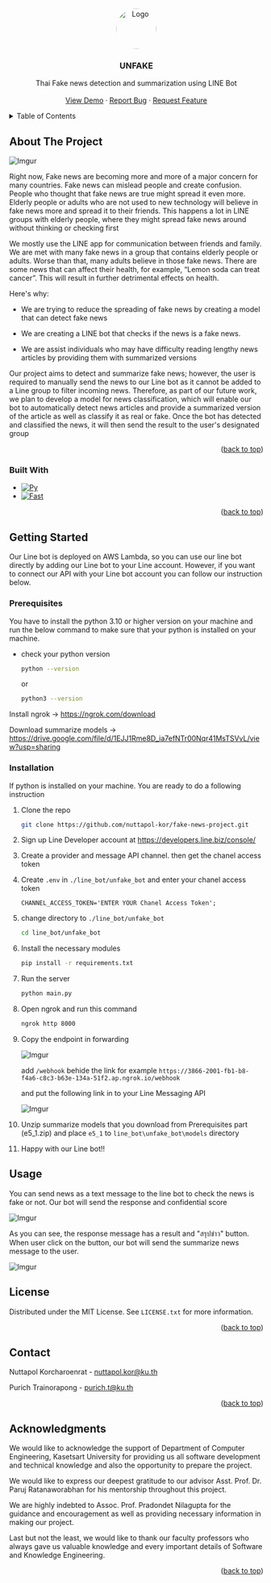 <a name="readme-top"></a>

<!-- PROJECT LOGO -->
<br />
<div align="center">
  <a href="https://github.com/nuttapol-kor/fake-news-project">
    <img src="https://i.imgur.com/KqWANUL.png" alt="Logo" width="80" height="80" style="border-radius:50%">
  </a>

  <h3 align="center">UNFAKE</h3>

  <p align="center">
    Thai Fake news detection and summarization using LINE Bot
    <br />
    <br />
    <a href="https://youtu.be/rq8f50ldQZI">View Demo</a>
    ·
    <a href="https://github.com/nuttapol-kor/fake-news-project/issues">Report Bug</a>
    ·
    <a href="https://github.com/nuttapol-kor/fake-news-project/issues">Request Feature</a>
  </p>
</div>

<!-- TABLE OF CONTENTS -->
<details>
  <summary>Table of Contents</summary>
  <ol>
    <li>
      <a href="#about-the-project">About The Project</a>
      <ul>
        <li><a href="#built-with">Built With</a></li>
      </ul>
    </li>
    <li>
      <a href="#getting-started">Getting Started</a>
      <ul>
        <li><a href="#prerequisites">Prerequisites</a></li>
        <li><a href="#installation">Installation</a></li>
      </ul>
    </li>
    <li><a href="#usage">Usage</a></li>
    <li><a href="#license">License</a></li>
    <li><a href="#contact">Contact</a></li>
    <li><a href="#acknowledgments">Acknowledgments</a></li>
  </ol>
</details>

<!-- ABOUT THE PROJECT -->
## About The Project

![Imgur](https://i.imgur.com/gZ2qXDZ.png)

Right now, Fake news are becoming more and more of a major concern for many countries. Fake news can mislead people and create confusion. People who thought that fake news are true might spread it even more. Elderly people or adults who are not used to new technology will believe in fake news more and spread it to their friends. This happens a lot in LINE groups with elderly people, where they might spread fake news around without thinking or checking first

We mostly use the LINE app for communication between friends and family. We are met with many fake news in a group that contains elderly people or adults. Worse than that, many adults believe in those fake news. There are some news that can affect their health, for example, “Lemon soda can treat cancer”. This will result in further detrimental effects on health.


Here's why:
* We are trying to reduce the spreading of fake news by creating a model that can detect fake news

* We are creating a LINE bot that checks if the news is a fake news.

* We are assist individuals who may have difficulty reading lengthy news articles by providing them with summarized versions

Our project aims to detect and summarize fake news; however, the user is required to manually send the news to our Line bot as it cannot be added to a Line group to filter incoming news. Therefore, as part of our future work, we plan to develop a model for news classification, which will enable our bot to automatically detect news articles and provide a summarized version of the article as well as classify it as real or fake. Once the bot has detected and classified the news, it will then send the result to the user's designated group

<p align="right">(<a href="#readme-top">back to top</a>)</p>

### Built With

* [![Py][Python]][Python-url]
* [![Fast][FastAPI]][FastAPI-url]

<p align="right">(<a href="#readme-top">back to top</a>)</p>

<!-- GETTING STARTED -->
## Getting Started

Our Line bot is deployed on AWS Lambda, so you can use our line bot directly by adding our Line bot to your Line account. However, if you want to connect our API with your Line bot account you can follow our instruction below.

### Prerequisites

You have to install the python 3.10 or higher version on your machine and run the below command to make sure that your python is installed on your machine.

* check your python version
  ```sh
  python --version
  ```

  or 

  ```sh
  python3 --version
  ```

Install ngrok -> https://ngrok.com/download

Download summarize models -> https://drive.google.com/file/d/1EJJ1Rme8D_ia7efNTr00Nqr41MsTSVvL/view?usp=sharing

### Installation

If python is installed on your machine. You are ready to do a following instruction

1. Clone the repo
   ```sh
   git clone https://github.com/nuttapol-kor/fake-news-project.git
   ```

2. Sign up Line Developer account at https://developers.line.biz/console/

3. Create a provider and message API channel. then get the chanel access token

4. Create `.env` in `./line_bot/unfake_bot` and enter your chanel access token
   ```env
   CHANNEL_ACCESS_TOKEN='ENTER YOUR Chanel Access Token';
   ```

5. change directory to `./line_bot/unfake_bot`

   ```sh
   cd line_bot/unfake_bot
   ```

6. Install the necessary modules

   ```sh
   pip install -r requirements.txt
   ```

7. Run the server

   ```sh
   python main.py
   ```

8. Open ngrok and run this command

   ```sh
   ngrok http 8000
   ```

9. Copy the endpoint in forwarding

   ![Imgur](https://i.imgur.com/z8RVuz2.png)
   
   add `/webhook` behide the link for example `https://3866-2001-fb1-b8-f4a6-c8c3-b63e-134a-51f2.ap.ngrok.io/webhook`

   and put the following link in to your Line Messaging API

   ![Imgur](https://i.imgur.com/0kgofZ4.png)

10. Unzip summarize models that you download from Prerequisites part (e5_1.zip) and place `e5_1` to `line_bot\unfake_bot\models` directory

11. Happy with our Line bot!!

<!-- USAGE EXAMPLES -->
## Usage

You can send news as a text message to the line bot to check the news is fake or not. Our bot will send the response and confidential score

![Imgur](https://i.imgur.com/KgYKTUU.png)

As you can see, the response message has a result and "สรุปข่าว" button. When user click on the button, our bot will send the summarize news message to the user.

![Imgur](https://i.imgur.com/9fhKB0G.png)

<!-- LICENSE -->
## License

Distributed under the MIT License. See `LICENSE.txt` for more information.

<p align="right">(<a href="#readme-top">back to top</a>)</p>

<!-- CONTACT -->
## Contact

Nuttapol Korcharoenrat - nuttapol.kor@ku.th

Purich Trainorapong - purich.t@ku.th


<p align="right">(<a href="#readme-top">back to top</a>)</p>

<!-- ACKNOWLEDGMENTS -->
## Acknowledgments

We would like to acknowledge the support of Department of Computer Engineering, Kasetsart University for providing us all software development and technical knowledge and also the opportunity to prepare the project.

We would like to express our deepest gratitude to our advisor Asst.
Prof. Dr. Paruj Ratanaworabhan for his mentorship throughout this project.

We are highly indebted to Assoc. Prof. Pradondet Nilagupta for the
guidance and encouragement as well as providing necessary information
in making our project.

Last but not the least, we would like to thank our faculty professors
who always gave us valuable knowledge and every important details of
Software and Knowledge Engineering.


<p align="right">(<a href="#readme-top">back to top</a>)</p>


<!-- MARKDOWN LINKS & IMAGES -->
<!-- https://www.markdownguide.org/basic-syntax/#reference-style-links -->
[Python]: https://img.shields.io/badge/python-3670A0?style=for-the-badge&logo=python&logoColor=ffdd54
[Python-url]: https://www.python.org/
[FastAPI]: https://img.shields.io/badge/FastAPI-009688?style=for-the-badge&logo=FastAPI&logoColor=white
[FastAPI-url]: https://fastapi.tiangolo.com/